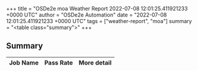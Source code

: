 +++
title = "OSDe2e moa Weather Report 2022-07-08 12:01:25.411921233 +0000 UTC"
author = "OSDe2e Automation"
date = "2022-07-08 12:01:25.411921233 +0000 UTC"
tags = ["weather-report", "moa"]
summary = "<table class=\"summary\"></table>"
+++
## Summary

| Job Name | Pass Rate | More detail |
|----------|-----------|-------------|




